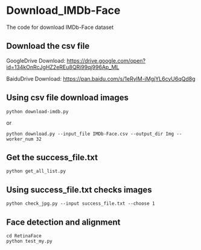 # Download_IMDb-Face 
The code for download IMDb-Face dataset
## Download the csv file
GoogleDrive Download: https://drive.google.com/open?id=134kOnRcJgHZ2eREu8QRi99qj996Ap_ML

BaiduDrive Download: https://pan.baidu.com/s/1eRylM-jMgjYL6cyU6qQd8g
## Using csv file download images
```
python download-imdb.py
```
or
```
python download.py --input_file IMDb-Face.csv --output_dir Img --worker_num 32
```
## Get the success_file.txt
```
python get_all_list.py
```
## Using success_file.txt checks images
```
python check_jpg.py --input success_file.txt --choose 1
```
## Face detection and alignment
```
cd RetinaFace
python test_my.py
```
